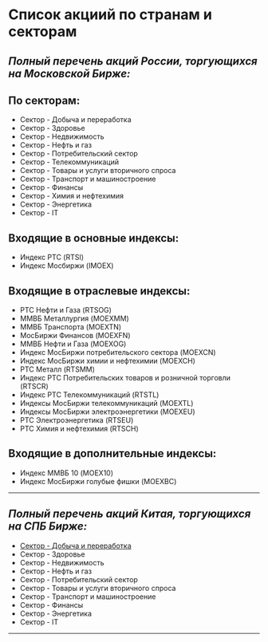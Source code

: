 # Список акциий по странам и секторам

## *Полный перечень акций России, торгующихся на Московской Бирже:*

## По секторам:

- Сектор - Добыча и переработка
- Сектор - Здоровье
- Сектор - Недвижимость
- Сектор - Нефть и газ
- Сектор - Потребительский сектор
- Сектор - Телекоммуникаций
- Сектор - Товары и услуги вторичного спроса
- Сектор - Транспорт и машиностроение
- Сектор - Финансы
- Сектор - Химия и нефтехимия
- Сектор - Энергетика
- Сектор - IT

## Входящие в основные индексы:

- Индекс РТС (RTSI)
- Индекс Мосбиржи (IMOEX)

## Входящие в отраслевые индексы:

- PTC Нефти и Газа (RTSOG)
- ММВБ Mеталлургия (MOEXMM)
- ММВБ Транспорта (MOEXTN)
- МосБиржи Финансов (MOEXFN)
- ММВБ Нефти и Газа (MOEXOG)
- Индекс МосБиржи потребительского сектора (MOEXCN)
- Индекс МосБиржи химии и нефтехимии (MOEXCH)
- PTC Mеталл (RTSMM)
- Индекс РТС Потребительских товаров и розничной торговли (RTSCR)
- Индекс РТС Телекоммуникаций (RTSTL)
- Индексы МосБиржи телекоммуникаций (MOEXTL)
- Индексы МосБиржи электроэнергетики (MOEXEU)
- РТС Электроэнергетика (RTSEU)
- РТС Химия и нефтехимия (RTSCH)

## Входящие в дополнительные индексы:

- Индекс ММВБ 10 (MOEX10)
- Индекс МосБиржи голубые фишки (MOEXBC)

---

## *Полный перечень акций Китая, торгующихся на СПБ Бирже:*

- [Сектор - Добыча и переработка](https://github.com/ANT050/Stocks_List/blob/main/China/Mining_and_processing.md "Перейти к списку")
- Сектор - Здоровье
- Сектор - Недвижимость
- Сектор - Нефть и газ
- Сектор - Потребительский сектор
- Сектор - Товары и услуги вторичного спроса
- Сектор - Транспорт и машиностроение
- Сектор - Финансы
- Сектор - Энергетика
- Сектор - IT

---
